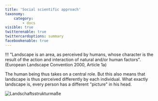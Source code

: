 ```yaml
---
title: 'Social scientific approach'
taxonomy:
    category:
        - docs
visible: true
twitterenable: true
twittercardoptions: summary
facebookenable: true
---
```


!!! "Landscape is an area, as perceived by humans, whose character is the result of the action and interaction of natural and/or human factors". (European Landscape Convention 2000, Article 1a)

The human being thus takes on a central role. But this also means that landscape is thus perceived differently by each individual. What exactly landscape is, every person has a different "picture" in his head.


![Landschaftsstrukturmaße](Panorama.png?lightbox=800&classes=caption "Panorama by Bernd Zeller")
